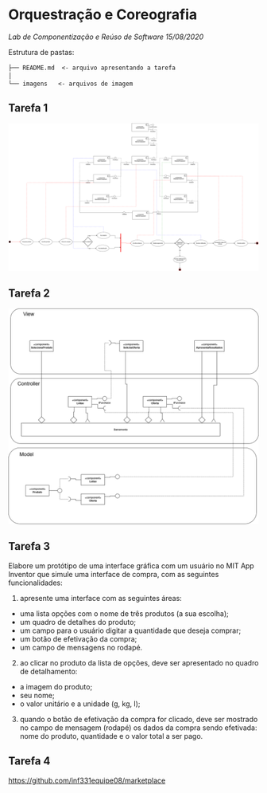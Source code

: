 # Orquestração e Coreografia
*Lab de Componentização e Reúso de Software 15/08/2020*

Estrutura de pastas:

~~~
├── README.md  <- arquivo apresentando a tarefa
│
└── imagens   <- arquivos de imagem
~~~

## Tarefa 1

![Imagem Tarefa 1](images/Lab_INF331_lab3_tab1.png)

## Tarefa 2

![Imagem Tarefa 2](images/Lab_INF331_Lab3_Tab2.png)

## Tarefa 3

Elabore um protótipo de uma interface gráfica com um usuário no MIT App Inventor que simule uma interface de compra, com as seguintes funcionalidades:
1. apresente uma interface com as seguintes áreas:
  * uma lista opções com o nome de três produtos (a sua escolha);
  * um quadro de detalhes do produto;
  * um campo para o usuário digitar a quantidade que deseja comprar;
  * um botão de efetivação da compra;
  * um campo de mensagens no rodapé.
2. ao clicar no produto da lista de opções, deve ser apresentado no quadro de detalhamento:
  * a imagem do produto;
  * seu nome;
  * o valor unitário e a unidade (g, kg, l);
3. quando o botão de efetivação da compra for clicado, deve ser mostrado no campo de mensagem (rodapé) os dados da compra sendo efetivada: nome do produto, quantidade e o valor total a ser pago.

## Tarefa 4

https://github.com/inf331equipe08/marketplace
